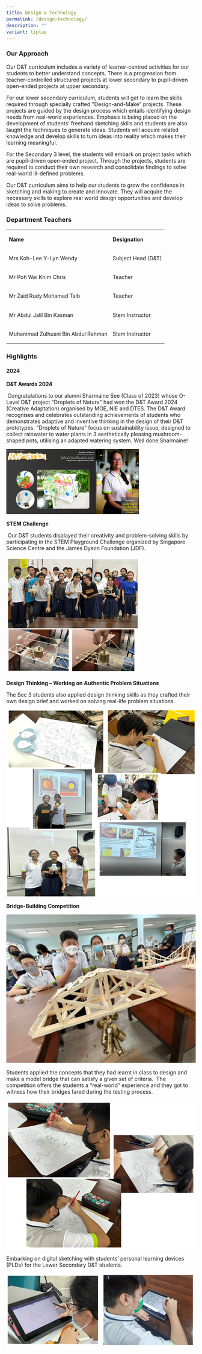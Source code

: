 ```yaml
---
title: Design & Technology
permalink: /design-technology/
description: ""
variant: tiptap
---
```

<h3>Our Approach</h3>
<p></p>
<p>Our D&amp;T curriculum includes a variety of learner-centred activities
for our students to better understand concepts. There is a progression
from teacher-controlled structured projects at lower secondary to pupil-driven
open-ended projects at upper secondary.</p>
<p>For our lower secondary curriculum, students will get to learn the skills
required through specially crafted "Design-and-Make" projects. These projects
are guided by the design process which entails identifying design needs
from real-world experiences. Emphasis is being placed on the development
of students’ freehand sketching skills and students are also taught the
techniques to generate ideas. Students will acquire related knowledge and
develop skills to turn ideas into reality which makes their learning meaningful.</p>
<p>For the Secondary 3 level, the students will embark on project tasks which
are pupil-driven open-ended project. Through the projects, students are
required to conduct their own research and consolidate findings to solve
real-world ill-defined problems.</p>
<p>Our D&amp;T curriculum aims to help our students to grow the confidence
in sketching and making to create and innovate. They will acquire the necessary
skills to explore real world design opportunities and develop ideas to
solve problems.</p>
<h3>Department Teachers</h3>
<table style="minWidth: 50px">
<colgroup>
<col>
<col>
</colgroup>
<tbody>
<tr>
<td rowspan="1" colspan="1">
<p><strong>Name</strong>
</p>
</td>
<td rowspan="1" colspan="1">
<p><strong>Designation</strong>
</p>
</td>
</tr>
<tr>
<td rowspan="1" colspan="1">
<p>Mrs Koh-Lee Y-Lyn Wendy</p>
</td>
<td rowspan="1" colspan="1">
<p>Subject Head (D&amp;T)</p>
</td>
</tr>
<tr>
<td rowspan="1" colspan="1">
<p>Mr Poh Wei Khim Chris</p>
</td>
<td rowspan="1" colspan="1">
<p>Teacher</p>
</td>
</tr>
<tr>
<td rowspan="1" colspan="1">
<p>Mr Zaid Rudy Mohamad Taib</p>
</td>
<td rowspan="1" colspan="1">
<p>Teacher</p>
</td>
</tr>
<tr>
<td rowspan="1" colspan="1">
<p>Mr Abdul Jalil Bin Kasman</p>
</td>
<td rowspan="1" colspan="1">
<p>Stem Instructor</p>
</td>
</tr>
<tr>
<td rowspan="1" colspan="1">
<p>Muhammad Zulhusni Bin Abdul Rahman</p>
</td>
<td rowspan="1" colspan="1">
<p>Stem Instructor</p>
</td>
</tr>
</tbody>
</table>
<h3>Highlights</h3>
<h4>2024</h4>
<p><strong>D&amp;T Awards 2024</strong>
</p>
<p><strong>&nbsp;</strong>Congratulations to our alumni Sharmaine See (Class
of 2023) whose O-Level D&amp;T project "Droplets of Nature" had won the
D&amp;T Award 2024 (Creative Adaptation) organised by MOE, NIE and DTES.
The D&amp;T Award recognises and celebrates outstanding achievements of
students who demonstrates adaptive and inventive thinking in the design
of their D&amp;T prototypes. "Droplets of Nature" focus on sustainability
issue, designed to collect rainwater to water plants in 3 aesthetically
pleasing mushroom-shaped pots, utilising an adapted watering system. Well
done Sharmaine!</p>
<p></p>
<div class="isomer-image-wrapper">
<img style="width: 70%;" height="auto" width="100%" alt="" src="/images/Departments/D&amp;T/pic1.png">
</div>
<p><strong>STEM Challenge</strong>
</p>
<p>&nbsp;Our D&amp;T students displayed their creativity and problem-solving
skills by participating in the STEM Playground Challenge organized by Singapore
Science Centre and the James Dyson Foundation (JDF).</p>
<p></p>
<div class="isomer-image-wrapper">
<img style="width: 70%;" height="auto" width="100%" alt="" src="/images/Departments/D&amp;T/pic2.png">
</div>
<p><strong>Design Thinking – Working on Authentic Problem Situations</strong>
</p>
<p>The Sec 3 students also applied design thinking skills as they crafted
their own design brief and worked on solving real-life problem situations.</p>
<div class="isomer-image-wrapper">
<img style="width: 100%" height="auto" width="100%" alt="" src="/images/Departments/D&amp;T/pic3.png">
</div>
<p><strong>Bridge-Building Competition</strong>
</p>
<p></p>
<div class="isomer-image-wrapper">
<img style="width: 100%" height="auto" width="100%" alt="" src="/images/Departments/D&amp;T/pic4.png">
</div>
<p>Students applied the concepts that they had learnt in class to design
and make a model bridge that can satisfy a given set of criteria.&nbsp;
The competition offers the students a “real-world” experience and they
got to witness how their bridges fared during the testing process.</p>
<div class="isomer-image-wrapper">
<img style="width: 100%" height="auto" width="100%" alt="" src="/images/Departments/D&amp;T/pic5.png">
</div>
<p>Embarking on digital sketching with students’ personal learning devices
(PLDs) for the Lower Secondary D&amp;T students.</p>
<div class="isomer-image-wrapper">
<img style="width: 100%" height="auto" width="100%" alt="" src="/images/Departments/D&amp;T/pic6.png">
</div>
<p></p>
<p></p>